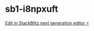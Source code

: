 # sb1-i8npxuft

[Edit in StackBlitz next generation editor ⚡️](https://stackblitz.com/~/github.com/limjiajun/sb1-i8npxuft)
